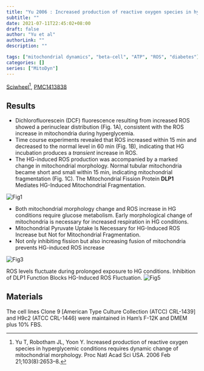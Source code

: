 ```yaml
---
title: "Yu 2006 : Increased production of reactive oxygen species in hyperglycemic conditions requires dynamic change of mitochondrial morphology"
subtitle: ""
date: 2021-07-11T22:45:02+08:00
draft: false
author: "Yu et al"
authorLink: ""
description: ""

tags: ["mitochondrial dynamics", "beta-cell", "ATP", "ROS", "diabetes"]
categories: []
series: ["MitoDyn"]
---
```


[Sciwheel](https://sciwheel.com/work/#/items/1545629/)[^Yu2006], [PMC1413838](https://www.ncbi.nlm.nih.gov/pmc/articles/PMC1413838/)

[^Yu2006]: Yu T, Robotham JL, Yoon Y. Increased production of reactive oxygen species in hyperglycemic conditions requires dynamic change of mitochondrial morphology. Proc Natl Acad Sci USA. 2006 Feb 21;103(8):2653–8.

<!--more-->

## Results

- Dichlorofluorescein (DCF) fluorescence resulting from increased ROS showed a perinuclear distribution (Fig. 1A), consistent with the ROS increase in mitochondria during hyperglycemia.
- Time course experiments revealed that ROS increased within 15 min and decreased to the normal level in 60 min (Fig. 1B), indicating that HG incubation produces a *transient* increase in ROS.
- The HG-induced ROS production was accompanied by a marked change in mitochondrial morphology. Normal tubular mitochondria became short and small within 15 min, indicating mitochondrial fragmentation (Fig. 1C). The Mitochondrial Fission Protein **DLP1** Mediates HG-Induced Mitochondrial Fragmentation.


![Fig1](https://user-images.githubusercontent.com/40054455/125200124-1b8e0580-e29c-11eb-9e15-09fd11e790d8.png "Figure 1")

- Both mitochondrial morphology change and ROS increase in HG conditions require glucose metabolism. Early morphological change of mitochondria is necessary for increased respiration in HG conditions.
- Mitochondrial Pyruvate Uptake Is Necessary for HG-Induced ROS Increase but Not for Mitochondrial Fragmentation.
- Not only inhibiting fission but also increasing fusion of mitochondria prevents HG-induced ROS increase

![Fig3](https://user-images.githubusercontent.com/40054455/125200461-e2ef2b80-e29d-11eb-9131-1ee95be4e884.png "Figure 3")


ROS levels fluctuate during prolonged exposure to HG conditions. Inhibition of DLP1 Function Blocks HG-Induced ROS Fluctuation.
![Fig5](https://user-images.githubusercontent.com/40054455/125200464-e682b280-e29d-11eb-9139-4567a6ad177c.png "Figure 5")

## Materials

The cell lines Clone 9 [American Type Culture Collection (ATCC) CRL-1439] and H9c2 (ATCC CRL-1446) were maintained in Ham’s F-12K and DMEM plus 10% FBS.
